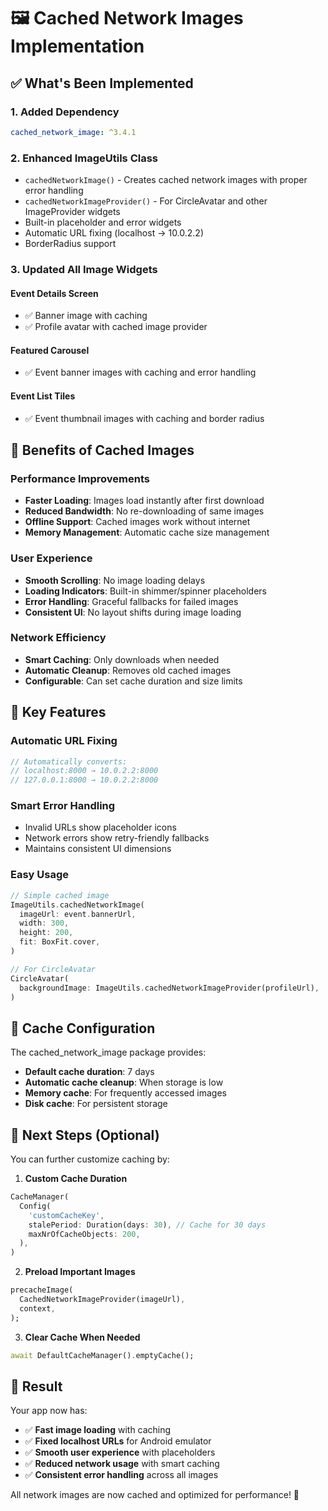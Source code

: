 # 🖼️ Cached Network Images Implementation

## ✅ **What's Been Implemented**

### 1. **Added Dependency**
```yaml
cached_network_image: ^3.4.1
```

### 2. **Enhanced ImageUtils Class**
- `cachedNetworkImage()` - Creates cached network images with proper error handling
- `cachedNetworkImageProvider()` - For CircleAvatar and other ImageProvider widgets
- Built-in placeholder and error widgets
- Automatic URL fixing (localhost → 10.0.2.2)
- BorderRadius support

### 3. **Updated All Image Widgets**

#### **Event Details Screen**
- ✅ Banner image with caching
- ✅ Profile avatar with cached image provider

#### **Featured Carousel**
- ✅ Event banner images with caching and error handling

#### **Event List Tiles**
- ✅ Event thumbnail images with caching and border radius

## 🚀 **Benefits of Cached Images**

### **Performance Improvements**
- **Faster Loading**: Images load instantly after first download
- **Reduced Bandwidth**: No re-downloading of same images
- **Offline Support**: Cached images work without internet
- **Memory Management**: Automatic cache size management

### **User Experience**
- **Smooth Scrolling**: No image loading delays
- **Loading Indicators**: Built-in shimmer/spinner placeholders
- **Error Handling**: Graceful fallbacks for failed images
- **Consistent UI**: No layout shifts during image loading

### **Network Efficiency**
- **Smart Caching**: Only downloads when needed
- **Automatic Cleanup**: Removes old cached images
- **Configurable**: Can set cache duration and size limits

## 🎯 **Key Features**

### **Automatic URL Fixing**
```dart
// Automatically converts:
// localhost:8000 → 10.0.2.2:8000
// 127.0.0.1:8000 → 10.0.2.2:8000
```

### **Smart Error Handling**
- Invalid URLs show placeholder icons
- Network errors show retry-friendly fallbacks
- Maintains consistent UI dimensions

### **Easy Usage**
```dart
// Simple cached image
ImageUtils.cachedNetworkImage(
  imageUrl: event.bannerUrl,
  width: 300,
  height: 200,
  fit: BoxFit.cover,
)

// For CircleAvatar
CircleAvatar(
  backgroundImage: ImageUtils.cachedNetworkImageProvider(profileUrl),
)
```

## 📱 **Cache Configuration**

The cached_network_image package provides:
- **Default cache duration**: 7 days
- **Automatic cache cleanup**: When storage is low
- **Memory cache**: For frequently accessed images
- **Disk cache**: For persistent storage

## 🔧 **Next Steps (Optional)**

You can further customize caching by:

1. **Custom Cache Duration**
```dart
CacheManager(
  Config(
    'customCacheKey',
    stalePeriod: Duration(days: 30), // Cache for 30 days
    maxNrOfCacheObjects: 200,
  ),
)
```

2. **Preload Important Images**
```dart
precacheImage(
  CachedNetworkImageProvider(imageUrl),
  context,
);
```

3. **Clear Cache When Needed**
```dart
await DefaultCacheManager().emptyCache();
```

## 🎉 **Result**

Your app now has:
- ✅ **Fast image loading** with caching
- ✅ **Fixed localhost URLs** for Android emulator
- ✅ **Smooth user experience** with placeholders
- ✅ **Reduced network usage** with smart caching
- ✅ **Consistent error handling** across all images

All network images are now cached and optimized for performance! 🚀